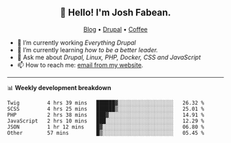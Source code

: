 <h2 align="center">👋 Hello! I'm Josh Fabean.</h2>
<p align="center">
  <a href="https://joshfabean.com">Blog</a> •
  <a href="https://www.drupal.org/u/joshfabean">Drupal</a> •
  <a href="https://www.buymeacoffee.com/LSxne6Yr4">Coffee</a>
</p>

- 🔭 I’m currently working *Everything Drupal*
- 🌱 I’m currently learning *how to be a better leader.*
- 💬 Ask me about *Drupal, Linux, PHP, Docker, CSS and JavaScript*
- 📫 How to reach me: [email from my website](https://joshfabean.com).

-------

📊 **Weekly development breakdown**
<!--START_SECTION:waka-->

```text
Twig         4 hrs 39 mins   ██████▓░░░░░░░░░░░░░░░░░░   26.32 %
SCSS         4 hrs 25 mins   ██████▒░░░░░░░░░░░░░░░░░░   25.01 %
PHP          2 hrs 38 mins   ███▓░░░░░░░░░░░░░░░░░░░░░   14.91 %
JavaScript   2 hrs 10 mins   ███░░░░░░░░░░░░░░░░░░░░░░   12.29 %
JSON         1 hr 12 mins    █▓░░░░░░░░░░░░░░░░░░░░░░░   06.80 %
Other        57 mins         █▒░░░░░░░░░░░░░░░░░░░░░░░   05.45 %
```

<!--END_SECTION:waka-->

<!--
**fabean/fabean** is a ✨ _special_ ✨ repository because its `README.md` (this file) appears on your GitHub profile.

Here are some ideas to get you started:

- 🔭 I’m currently working on ...
- 🌱 I’m currently learning ...
- 👯 I’m looking to collaborate on ...
- 🤔 I’m looking for help with ...
- 💬 Ask me about ...
- 📫 How to reach me: ...
- 😄 Pronouns: ...
- ⚡ Fun fact: ...
-->
